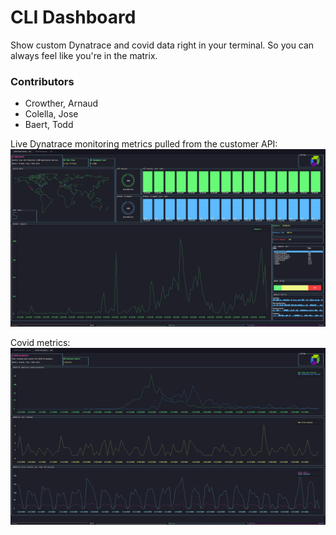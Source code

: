 # CLI Dashboard

Show custom Dynatrace and covid data right in your terminal. So you can always feel like you're in the matrix.

### Contributors

- Crowther, Arnaud
- Colella, Jose
- Baert, Todd

Live Dynatrace monitoring metrics pulled from the customer API:
![screenshot-1](./git/screenshot-1.png)

Covid metrics:
![screenshot-2](./git/screenshot-2.png)
